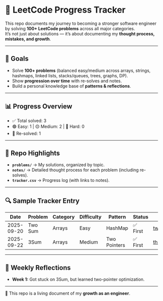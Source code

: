 # 🚀 LeetCode Progress Tracker

This repo documents my journey to becoming a stronger software engineer by solving **100+ LeetCode problems** across all major categories.  
It’s not just about solutions — it’s about documenting my **thought process, mistakes, and growth**.

---

## 🎯 Goals
- Solve **100+ problems** (balanced easy/medium across arrays, strings, hashmaps, linked lists, stacks/queues, trees, graphs, DP).
- Show **progression over time** with re-solves and notes.
- Build a personal knowledge base of **patterns & reflections**.

---

## 📊 Progress Overview
- ✅ Total solved: 3
- 🟢 Easy: 1 | 🟡 Medium: 2 | 🔴 Hard: 0  
- 🔁 Re-solved: 1  

---

## 📂 Repo Highlights
- **`problems/`** → My solutions, organized by topic.  
- **`notes/`** → Detailed thought process for each problem (including re-solves).  
- **`tracker.csv`** → Progress log (with links to notes).  

---

## 🔍 Sample Tracker Entry

| Date       | Problem    | Category | Difficulty | Pattern      | Status       | Notes                    |
|------------|------------|----------|------------|--------------|--------------|--------------------------|
| 2025-09-20 | Two Sum    | Arrays   | Easy       | HashMap      | ✅ First     | [two_sum.md](notes/two_sum.md) |
| 2025-09-22 | 3Sum       | Arrays   | Medium     | Two Pointers | ✅ First     | [three_sum.md](notes/three_sum.md) |

---

## 🧠 Weekly Reflections
- **Week 1:** Got stuck on 3Sum, but learned two-pointer optimization.  

---

📌 This repo is a living document of my **growth as an engineer**.
